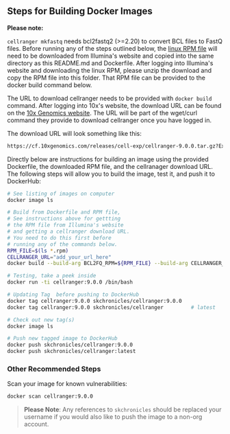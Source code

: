 ## Steps for Building Docker Images

**Please note:** 

`cellranger mkfastq` needs bcl2fastq2 (>=2.20) to convert BCL files to FastQ files. Before running any of the steps outlined below, the [linux RPM file](https://emea.support.illumina.com/downloads/bcl2fastq-conversion-software-v2-20.html) will need to be downloaded from Illumina's website and copied into the same directory as this README.md and Dockerfile. After logging into Illumina's website and downloading the linux RPM, please unzip the download and copy the RPM file into this folder. That RPM file can be provided to the docker build command below.

The URL to download cellranger needs to be provided with `docker build` command. After logging into 10x's website, the download URL can be found on the [10x Genomics website](https://www.10xgenomics.com/support/software/cell-ranger/downloads#download-links). The URL will be part of the wget/curl command they provide to download cellranger once you have logged in. 
 
The download URL will look something like this:

```txt
https://cf.10xgenomics.com/releases/cell-exp/cellranger-9.0.0.tar.gz?Expires=123&Key-Pair-Id=ABC&Signature=1a2b3c4d"
```

Directly below are instructions for building an image using the provided Dockerfile, the downloaded RPM file, and the cellranager download URL. The following steps will allow you to build the image, test it, and push it to DockerHub:

```bash
# See listing of images on computer
docker image ls

# Build from Dockerfile and RPM file,
# See instructions above for gettting
# the RPM file from Illumina's website
# and getting a cellranger download URL.
# You need to do this first before
# running any of the commands below.
RPM_FILE=$(ls *.rpm)
CELLRANGER_URL="add_your_url_here"
docker build --build-arg BCL2FQ_RPM=${RPM_FILE} --build-arg CELLRANGER_URL="${CELLRANGER_URL}" --no-cache -f Dockerfile --tag=cellranger:9.0.0 .

# Testing, take a peek inside
docker run -ti cellranger:9.0.0 /bin/bash

# Updating Tag  before pushing to DockerHub
docker tag cellranger:9.0.0 skchronicles/cellranger:9.0.0
docker tag cellranger:9.0.0 skchronicles/cellranger         # latest

# Check out new tag(s)
docker image ls

# Push new tagged image to DockerHub
docker push skchronicles/cellranger:9.0.0
docker push skchronicles/cellranger:latest
```

### Other Recommended Steps

Scan your image for known vulnerabilities:

```bash
docker scan cellranger:9.0.0
```

> **Please Note**: Any references to `skchronicles` should be replaced your username if you would also like to push the image to a non-org account.
